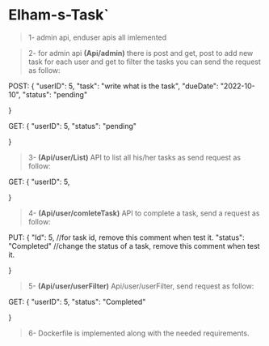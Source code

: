 # Elham-s-Task`

> 1- admin api, enduser apis all imlemented

> 2- for admin api **(Api/admin)** there is post and get, post to add new task for each user and get to filter the tasks you can send the request as follow:

POST:
{
    "userID": 5,
    "task": "write what is the task",
    "dueDate": "2022-10-10",
    "status": "pending"

}

GET:
{
    "userID": 5,
    "status": "pending"

}



> 3- **(Api/user/List)** API to list all his/her tasks as send request as follow:

GET:
{
    "userID": 5,

}

> 4- **(Api/user/comleteTask)** API to complete a task, send a request as follow:

PUT:
{
    "Id": 5,  //for task id, remove this comment when test it.
    "status": "Completed" //change the status of a task, remove this comment when test it.

}

> 5- **(Api/user/userFilter)** Api/user/userFilter, send request as follow:

GET:
{
    "userID": 5,
    "status": "Completed"

}


> 6- Dockerfile is implemented along with the needed requirements.